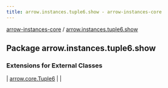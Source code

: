 ```yaml
---
title: arrow.instances.tuple6.show - arrow-instances-core
---
```


[arrow-instances-core](../index.html) / [arrow.instances.tuple6.show](./index.html)

## Package arrow.instances.tuple6.show

### Extensions for External Classes

| [arrow.core.Tuple6](arrow.core.-tuple6/index.html) |  |


